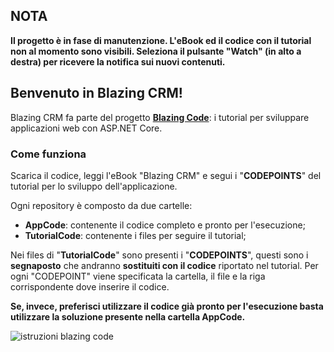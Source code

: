 ## NOTA

**Il progetto è in fase di manutenzione. L'eBook ed il codice con il tutorial non al momento sono visibili. Seleziona il pulsante "Watch" (in alto a destra) per ricevere la notifica sui nuovi contenuti.**

## Benvenuto in Blazing CRM!

Blazing CRM fa parte del progetto **[Blazing Code](https://etabetaweb.github.io/BlazingCode/)**: i tutorial per sviluppare applicazioni web con ASP.NET Core.

### Come funziona

Scarica il codice, leggi l'eBook "Blazing CRM" e segui i "**CODEPOINTS**" del tutorial per lo sviluppo dell'applicazione.

Ogni repository è composto da due cartelle:

- **AppCode**: contenente il codice completo e pronto per l'esecuzione;
- **TutorialCode**: contenente i files per seguire il tutorial; 

Nei files di "**TutorialCode**" sono presenti i "**CODEPOINTS**", questi sono i **segnaposto** che andranno **sostituiti con il codice** riportato nel tutorial. Per ogni "CODEPOINT" viene specificata la cartella, il file e la riga corrispondente dove inserire il codice. 

**Se, invece, preferisci utilizzare il codice già pronto per l'esecuzione basta utilizzare la soluzione presente nella cartella AppCode.**




![istruzioni blazing code](https://etabetaweb.files.wordpress.com/2020/07/blazing-code-istruzioni.jpg)